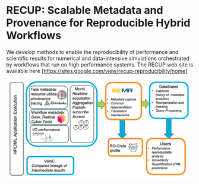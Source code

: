 # RECUP: Scalable Metadata and Provenance for Reproducible Hybrid Workflows
We develop methods to enable the reproducibility of performance and scientific results for numerical and data-intensive simulations orchestrated by workflows that run on high performance systems.
The RECUP web site is available here [https://sites.google.com/view/recup-reproducibility/home]
<!--

**Here are some ideas to get you started:**

🙋‍♀️ A short introduction - what is your organization all about?
🌈 Contribution guidelines - how can the community get involved?
👩‍💻 Useful resources - where can the community find your docs? Is there anything else the community should know?
🍿 Fun facts - what does your team eat for breakfast?
🧙 Remember, you can do mighty things with the power of [Markdown](https://docs.github.com/github/writing-on-github/getting-started-with-writing-and-formatting-on-github/basic-writing-and-formatting-syntax)
-->
![Diagram of HPC workflow showing RECUP data sources, FAIRification process, and post-hoc analysis.  Blue lines are executed in situ, orange are post-hoc.](./main-logos-October2024-2.png)  
